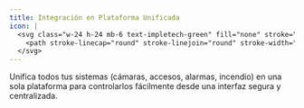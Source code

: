 ```yaml
---
title: Integración en Plataforma Unificada
icon: |
  <svg class="w-24 h-24 mb-6 text-impletech-green" fill="none" stroke="currentColor" viewBox="0 0 24 24" xmlns="http://www.w3.org/2000/svg">
    <path stroke-linecap="round" stroke-linejoin="round" stroke-width="1.5" d="M9 17v-2m3 2v-4m3 2v-2m-8-10H5a2 2 0 00-2 2v10a2 2 0 002 2h14a2 2 0 002-2V7a2 2 0 00-2-2h-2M8 7h.01M12 7h.01M16 7h.01M21 12h-6"></path>
  </svg>
---
```

Unifica todos tus sistemas (cámaras, accesos, alarmas, incendio) en una sola plataforma para controlarlos fácilmente desde una interfaz segura y centralizada.